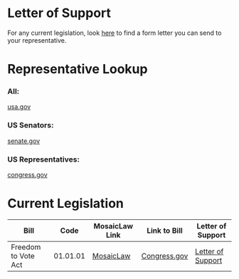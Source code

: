 # Letter of Support
For any current legislation, look [here](/Advocate/) to find a form letter you can send to your representative. 

# Representative Lookup
### All:
[usa.gov](https://www.usa.gov/elected-officials)

### US Senators:
[senate.gov](https://www.senate.gov/senators/senators-contact.htm)

### US Representatives:
[congress.gov](https://www.congress.gov/members/find-your-member)

# Current Legislation

|Bill|Code    |MosaicLaw Link|Link to Bill|Letter of Support|
|----|--------|--------------|------------|-----------------|
|Freedom to Vote Act|01.01.01|[MosaicLaw](/Federal/01%20-%20Civil%20Rights%20and%20Civil%20Liberties/01%20-%20Voting%20Rights%20and%20Election%20Reform/01.01.01.md)|[Congress.gov](https://www.congress.gov/bill/118th-congress/house-bill/11)|[Letter of Support](/Advocate/01.01.01%20Freedom%20to%20Vote%20Act.md)|
